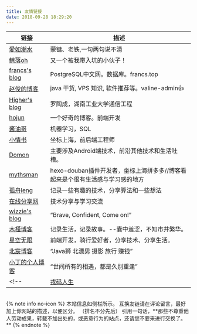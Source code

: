 ```yaml
---
title: 友情链接
date: 2018-09-28 18:29:20
---
```


|<center>链接</center>|<center>描述</center>|
|:--|:--|
|[愛如潮水](https://recell.github.io)|蒙镛、老铁,一句两句说不清|
|[鲸落oh](https://hexiongbiao.cn)|又一个被我带入坑的小伙子！|
|[francs's blog](https://postgres.fun)|PostgreSQL中文网。数据库。francs.top|
|[赵俊的博客](http://www.zhaojun.im)| java 干货, VPS 知识, 软件推荐等。valine-admin👍|
|[Higher's blog](https://luotaocheng.github.io)|罗陶成，湖南工业大学通信工程|
|[hojun](https://www.hojun.cn)|一个好奇的博客。前端开发|
|[酱油哥](https://enfangzhong.github.io)|机器学习，SQL|
|[小情书](https://lancelik.github.io)|坐标上海，前后端工程师|
|[Domon](https://www.domon.cn)|主要涉及Android端技术，前沿其他技术和生活吐槽。|
|[mythsman](http://blog.mythsman.com)|hexo-douban插件开发者，坐标上海拼多多//博客看起来是个很有生活感与学习感的地方|
|[孤舟leng](https://blleng.cn)|记录一些有趣的技术，分享算法和一些想法|
|[在线分享网](https://www.52share.online)|技术分享与学习交流|
|[wizzie's blog](https://wizzie.top/)|“Brave, Confident, Come on!”|
|[木槿博客](https://www.xiaomujin.club/)|记录生活，记录故事。\-\-囊中羞涩，不知市井繁华。|
|[星空无限](https://liyangzone.com)|前端开发，骑行爱好者，分享技术、分享生活。|
|[北宸博客](https://leafjame.github.io)|“Java狮 北漂男 摄影 旅行 赚钱”|
|[小丁的个人博客](https://tding.top)|“世间所有的相遇，都是久别重逢”|
<!-- |[戎码人生](http://qiuchengjia.cn)|邱承佳学长ACM,java,安卓等，还有搭这个博客的启发| -->

<br>
{% note info no-icon %}
本站信息如侧栏所示。
互换友链请在评论留言，最好加上你网站的描述，以便区分。 （排名不分先后）
引用一句话，**那些不尊重他人劳动成果，转载不加出处的，或恶意行为的站点，还请您不要来进行交换了。**
{% endnote %}